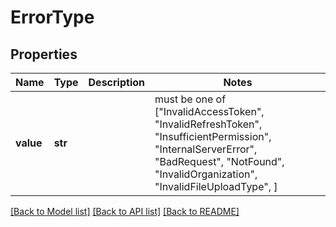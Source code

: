 # ErrorType


## Properties
Name | Type | Description | Notes
------------ | ------------- | ------------- | -------------
**value** | **str** |  |  must be one of ["InvalidAccessToken", "InvalidRefreshToken", "InsufficientPermission", "InternalServerError", "BadRequest", "NotFound", "InvalidOrganization", "InvalidFileUploadType", ]

[[Back to Model list]](../README.md#documentation-for-models) [[Back to API list]](../README.md#documentation-for-api-endpoints) [[Back to README]](../README.md)


